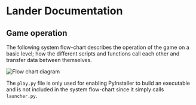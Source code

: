# Lander Documentation

## Game operation

The following system flow-chart describes the operation of the game on a basic
level; how the different scripts and functions call each other and transfer
data between themselves.

![Flow chart diagram](https://lh3.googleusercontent.com/Brt920IhSKhfOq0ALzMpOdjWwzojpnOxAk6ZETkbvj9oKLR92X5Cm0twrk-qM_8t6-Moiv6MhbvkVqBAk-ACcwVjsmxQN137f6sykkID0ezsnvMF7EHRy-9qc6s7aATYyzP9qsOB77spZ8-_8_P1wInhHZ959kGK9xB4bYSSREITPYfTEkjwOMYOXaZTVC8u19QI4nvlcXN6hHXY_FWvt-f0Ae_CUn-QF69nuuZe9anT24rzzKVcbTw5uqedjXJ2EK0BML6czo6z4ic1E_d5_um3LdpRKE-A1alznFGuU9wd_qxKq5k4RBwVDQ7k_S4c451itgHFdLqFSU4FuiL-9kpt-2q3a113fie0XUnWuxaGYW9j9uXWvN8iucMbkPlIYMEWCEkhqEukA448m_EGkj6cgmkximFANt7fzndqnhUiXZXV2g_yG3aSY8W8wJP6n5b701MIN99OtyCekznl6DZN7UyyxrkGiDVfTVufhN2mBTzyvpDMmWt_h9DYt136va8dL8G9kTNQyLXOnGXZwCGtF5YJ1FyY8hk_HVjbXTfIyK4yqAVToqz0c-Ymhc-fGQP8e5uC=w3201-h1509)

The `play.py` file is only used for enabling PyInstaller to build an executable and is not included in the system flow-chart since it simply calls `launcher.py`.
